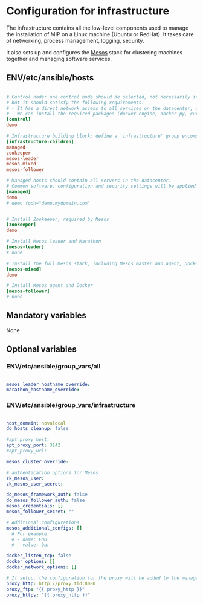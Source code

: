 # Configuration for infrastructure

The infrastructure contains all the low-level components used to manage the installation of MIP on a Linux machine (Ubuntu or RedHat). It takes care of networking, process management, logging, security.

It also sets up and configures the [Mesos](https://mesos.apache.org) stack for clustering machines together and managing software services.

## ENV/etc/ansible/hosts

```ini

# Control node: one control node should be selected, not necessarily in the datacenter - it can be the local desktop -
# but it should satisfy the following requirements:
# - It has a direct network access to all services on the datacenter, in particular the databases and Marathon
# - We can install the required packages (docker-engine, docker-py, curl...) for proper function of the Ansible tasks
[control]
demo

# Infrastructure building block: define a 'infrastructure' group encompassing the configuration of the groups defined below
[infrastructure:children]
managed
zookeeper
mesos-leader
mesos-mixed
mesos-follower

# Managed hosts should contain all servers in the datacenter.
# Common software, configuration and security settings will be applied on them.
[managed]
demo
# demo fqdn="demo.mydomain.com"


# Install Zookeeper, required by Mesos
[zookeeper]
demo

# Install Mesos leader and Marathon
[mesos-leader]
# none

# Install the full Mesos stack, including Mesos master and agent, Docker and Marathon
[mesos-mixed]
demo

# Install Mesos agent and Docker
[mesos-follower]
# none

```

## Mandatory variables

None

## Optional variables

### ENV/etc/ansible/group_vars/all

```yaml

mesos_leader_hostname_override:
marathon_hostname_override:

```

### ENV/etc/ansible/group_vars/infrastructure

```yaml

host_domain: novalocal
do_hosts_cleanup: false

#apt_proxy_host:
apt_proxy_port: 3142
#apt_proxy_url:

mesos_cluster_override:

# authentication options for Mesos
zk_mesos_user:
zk_mesos_user_secret:

do_mesos_framework_auth: false
do_mesos_follower_auth: false
mesos_credentials: []
mesos_follower_secret: ""

# Additional configurations
mesos_additional_configs: []
  # For example:
  # - name: FOO
  #   value: bar

docker_listen_tcp: false
docker_options: []
docker_network_options: []

# If setup, the configuration for the proxy will be added to the managed systems
proxy_http: http://proxy.tld:8080
proxy_ftp: "{{ proxy_http }}"
proxy_https: "{{ proxy_http }}"

```
